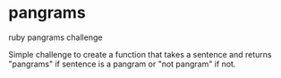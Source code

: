 # pangrams
ruby pangrams challenge  

Simple challenge to create a function that takes a sentence and returns "pangrams" if sentence is a pangram or "not pangram" if not. 
